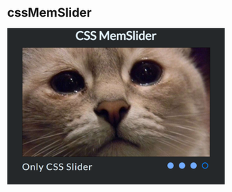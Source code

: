 # cssMemSlider

![Header](https://github.com/LobanovaMary/cssMemSlider/blob/main/cssMemSlider/assets/memSlider.png)
